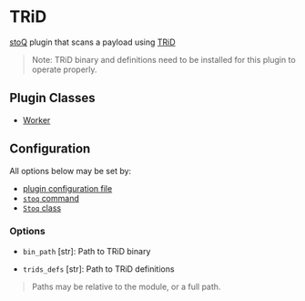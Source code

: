 # TRiD

[stoQ](https://stoq-framework.readthedocs.io/en/latest/index.html) plugin that scans a payload using [TRiD](http://mark0.net/soft-trid-e.html)

> Note: TRiD binary and definitions need to be installed for this plugin to operate properly.

## Plugin Classes

- [Worker](https://stoq-framework.readthedocs.io/en/latest/dev/workers.html)

## Configuration

All options below may be set by:

- [plugin configuration file](https://stoq-framework.readthedocs.io/en/latest/dev/plugin_overview.html#configuration)
- [`stoq` command](https://stoq-framework.readthedocs.io/en/latest/gettingstarted.html#plugin-options)
- [`Stoq` class](https://stoq-framework.readthedocs.io/en/latest/dev/core.html?highlight=plugin_opts#using-providers)

### Options

- `bin_path` [str]: Path to TRiD binary

- `trids_defs` [str]: Path to TRiD definitions

> Paths may be relative to the module, or a full path.
